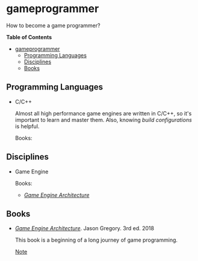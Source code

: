 # gameprogrammer
How to become a game programmer?

**Table of Contents**
- [gameprogrammer](#gameprogrammer)
    - [Programming Languages](#programming-languages)
    - [Disciplines](#disciplines)
    - [Books](#books)

## Programming Languages

- C/C++

    Almost all high performance game engines are written in C/C++, so it's important to learn and master them. Also, knowing *build configurations* is helpful.

    Books:

    

## Disciplines

- Game Engine

    Books: 

    - [*Game Engine Architecture*](#gregory-2018)

## Books

- <span id="gregory-2018">[*Game Engine Architecture*](https://www.gameenginebook.com/)</span>. Jason Gregory. 3rd ed. 2018

    This book is a beginning of a long journey of game programming.

    [Note](https://raphaeldhwang.github.io/notes/book/game-engine-arthitecture-3e/)